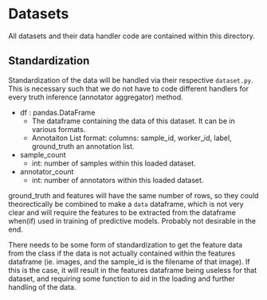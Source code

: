 Datasets
==
All datasets and their data handler code are contained within this directory.

Standardization
--
Standardization of the data will be handled via their respective `dataset.py`. This is necessary such that we do not have to code different handlers for every truth inference (annotator aggregator) method.

- df : pandas.DataFrame
    + The dataframe containing the data of this dataset. It can be in various formats.
    + Annotaiton List format: columns: sample\_id, worker\_id, label, ground\_truth an annotation list.
- sample\_count
    + int: number of samples within this loaded dataset.
- annotator\_count
    + int: number of annotators within this loaded dataset.

ground\_truth and features will have the same number of rows, so they could theorectically be combined to make a `data` dataframe, which is not very clear and will require the features to be extracted from the dataframe when(if) used in training of predictive models. Probably not desirable in the end.

There needs to be some form of standardization to get the feature data from the class if the data is not actually contained within the features dataframe (ie. images, and the sample\_id is the filename of that image). If this is the case, it will result in the features dataframe being useless for that dataset, and requiring some function to aid in the loading and further handling of the data.
